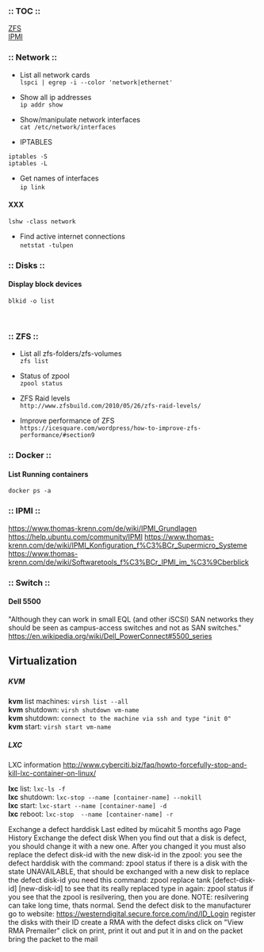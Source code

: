 ### :: TOC ::
[ZFS](#zfs) <br/>
[IPMI](#ipmi)


### :: Network ::

* List all network cards <br/>
``` lspci | egrep -i --color 'network|ethernet' ```

* Show all ip addresses <br/>
``` ip addr show ```

* Show/manipulate network interfaces <br/>
``` cat /etc/network/interfaces ```

* IPTABLES <br/>
``` 
iptables -S
iptables -L 
```

* Get names of interfaces <br/>
``` ip link ```

#### XXX
``` lshw -class network ```


* Find active internet connections <br/>
``` netstat -tulpen ```


### :: Disks ::

#### Display block devices
``` blkid -o list ```




<a name="zfs" /> <br/>
### :: ZFS ::

* List all zfs-folders/zfs-volumes <br/>
``` zfs list ```

* Status of zpool <br/>
``` zpool status ```

* ZFS Raid levels <br/>
``` http://www.zfsbuild.com/2010/05/26/zfs-raid-levels/ ```

* Improve performance of ZFS <br/>
``` https://icesquare.com/wordpress/how-to-improve-zfs-performance/#section9 ```



### :: Docker ::

#### List Running containers
``` docker ps -a ```


<a name="ipmi" />

### :: IPMI ::
https://www.thomas-krenn.com/de/wiki/IPMI_Grundlagen
https://help.ubuntu.com/community/IPMI
https://www.thomas-krenn.com/de/wiki/IPMI_Konfiguration_f%C3%BCr_Supermicro_Systeme
https://www.thomas-krenn.com/de/wiki/Softwaretools_f%C3%BCr_IPMI_im_%C3%9Cberblick


### :: Switch ::

#### Dell 5500
"Although they can work in small EQL (and other iSCSI) SAN networks they should be seen as campus-access switches and not as SAN switches."
https://en.wikipedia.org/wiki/Dell_PowerConnect#5500_series



## Virtualization

##### KVM

**kvm** list machines: `virsh list --all` <br />
**kvm** shutdown: `virsh shutdown vm-name` <br />
**kvm** shutdown: `connect to the machine via ssh and type "init 0"` <br />
**kvm** start:  `virsh start vm-name`

##### LXC
LXC information
http://www.cyberciti.biz/faq/howto-forcefully-stop-and-kill-lxc-container-on-linux/

**lxc** list: `lxc-ls -f` <br />
**lxc** shutdown: `lxc-stop --name [container-name] --nokill` <br />
**lxc** start: `lxc-start --name [container-name] -d` <br />
**lxc** reboot: `lxc-stop  --name [container-name] -r`









Exchange a defect harddisk
Last edited by mücahit 5 months ago Page History
Exchange the defect disk
When you find out that a disk is defect, you should change it with a new one.
After you changed it you must also replace the defect disk-id with the new disk-id in the zpool:
you see the defect harddisk with the command:
zpool status
if there is a disk with the state UNAVAILABLE, that should be exchanged with a new disk
to replace the defect disk-id you need this command:
zpool replace tank [defect-disk-id] [new-disk-id]
to see that its really replaced type in again:
zpool status
if you see that the zpool is resilvering, then you are done.
NOTE: resilvering can take long time, thats normal.
Send the defect disk to the manufacturer
go to website: https://westerndigital.secure.force.com/ind/ID_Login
register the disks with their ID
create a RMA with the defect disks
click on "View RMA Premailer"
click on print, print it out and put it in and on the packet
bring the packet to the mail



